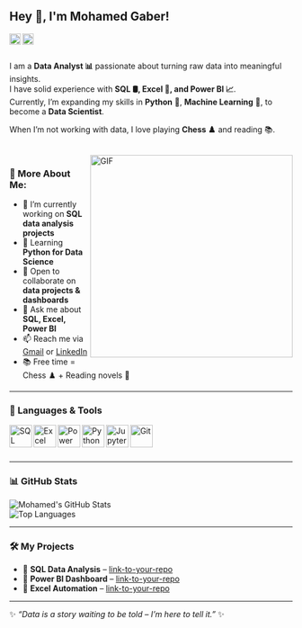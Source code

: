 ## Hey 👋, I'm Mohamed Gaber!  

<a href="https://www.linkedin.com/in/your-linkedin-username/" target="_blank">
  <img align="left" alt="LinkedIn" height="20px" src="https://raw.githubusercontent.com/rahul-jha98/rahul-jha98/main/assets/linkedin.svg"/>
</a>
<a href="mailto:your-email@gmail.com" target="_blank">
  <img align="left" alt="Gmail" height="20px" src="https://www.svgrepo.com/show/349378/gmail.svg"/>
</a>

<br><br>

I am a **Data Analyst 📊** passionate about turning raw data into meaningful insights.  
I have solid experience with **SQL 🛢️, Excel 📑, and Power BI 📈**.  
Currently, I’m expanding my skills in **Python** 🐍, **Machine Learning** 🤖, to become a **Data Scientist**.  

When I’m not working with data, I love playing **Chess ♟️** and reading 📚.  

<br>

<img align="right" alt="GIF" src="https://raw.githubusercontent.com/rahul-jha98/rahul-jha98/main/techstack.gif" width="360px"/>

### 🧐 More About Me:
- 🔭 I’m currently working on **SQL data analysis projects**  
- 🌱 Learning **Python for Data Science**  
- 🤝 Open to collaborate on **data projects & dashboards**  
- 💬 Ask me about **SQL, Excel, Power BI**  
- 📫 Reach me via [Gmail](mohammed.gaber3774@gmail.com) or [LinkedIn](www.linkedin.com/in/mohamed-gaber-bb8295353)  
- 📚 Free time = Chess ♟️ + Reading novels 📖  

---

### 🔨 Languages & Tools  

<a href="https://www.microsoft.com/en-us/sql-server" target="_blank"> 
  <img align="left" alt="SQL" height ="40px" src="https://img.icons8.com/ios-filled/50/000000/sql.png"/> 
</a>
<a href="https://www.microsoft.com/en/microsoft-365/excel" target="_blank"> 
  <img align="left" alt="Excel" height ="40px" src="https://img.icons8.com/color/48/000000/microsoft-excel-2019--v1.png"/> 
</a>
<a href="https://powerbi.microsoft.com/" target="_blank"> 
  <img align="left" alt="Power BI" height ="40px" src="https://img.icons8.com/color/48/000000/power-bi.png"/> 
</a>
<a href="https://www.python.org" target="_blank"> 
  <img align="left" alt="Python" height ="40px" src="https://raw.githubusercontent.com/rahul-jha98/github_readme_icons/main/language_and_tools/square/python/python.svg"/> 
</a>
<a href="https://jupyter.org/" target="_blank"> 
  <img align="left" alt="Jupyter" height ="40px" src="https://img.icons8.com/fluency/48/000000/jupyter.png"/> 
</a>
<a href="https://git-scm.com/" target="_blank"> 
  <img align="left" alt="Git" height ="40px" src="https://raw.githubusercontent.com/rahul-jha98/github_readme_icons/main/language_and_tools/square/git-scm/git-scm.svg"/> 
</a>

<br><br><br>

---

### 📊 GitHub Stats  

![Mohamed's GitHub Stats](https://github-readme-stats.vercel.app/api?username=Mohamed-Gaber&show_icons=true&theme=tokyonight)  
![Top Languages](https://github-readme-stats.vercel.app/api/top-langs/?username=Mohamed-Gaber&layout=compact&theme=tokyonight)  

---

### 🛠️ My Projects  

- 📌 **SQL Data Analysis** – [link-to-your-repo](#)  
- 📌 **Power BI Dashboard** – [link-to-your-repo](#)  
- 📌 **Excel Automation** – [link-to-your-repo](#)  

---

✨ *“Data is a story waiting to be told – I’m here to tell it.”* ✨  
